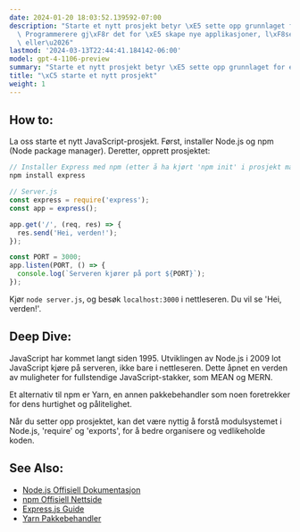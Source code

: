 ```yaml
---
date: 2024-01-20 18:03:52.139592-07:00
description: "Starte et nytt prosjekt betyr \xE5 sette opp grunnlaget for en ny kodebase.\
  \ Programmerere gj\xF8r det for \xE5 skape nye applikasjoner, l\xF8se problemer\
  \ eller\u2026"
lastmod: '2024-03-13T22:44:41.184142-06:00'
model: gpt-4-1106-preview
summary: "Starte et nytt prosjekt betyr \xE5 sette opp grunnlaget for en ny kodebase."
title: "\xC5 starte et nytt prosjekt"
weight: 1
---
```


## How to:
La oss starte et nytt JavaScript-prosjekt. Først, installer Node.js og npm (Node package manager). Deretter, opprett prosjektet:

```Javascript
// Installer Express med npm (etter å ha kjørt 'npm init' i prosjekt mappen)
npm install express

// Server.js
const express = require('express');
const app = express();

app.get('/', (req, res) => {
  res.send('Hei, verden!');
});

const PORT = 3000;
app.listen(PORT, () => {
  console.log(`Serveren kjører på port ${PORT}`);
});
```

Kjør `node server.js`, og besøk `localhost:3000` i nettleseren. Du vil se 'Hei, verden!'.

## Deep Dive:
JavaScript har kommet langt siden 1995. Utviklingen av Node.js i 2009 lot JavaScript kjøre på serveren, ikke bare i nettleseren. Dette åpnet en verden av muligheter for fullstendige JavaScript-stakker, som MEAN og MERN.

Et alternativ til npm er Yarn, en annen pakkebehandler som noen foretrekker for dens hurtighet og pålitelighet.

Når du setter opp prosjektet, kan det være nyttig å forstå modulsystemet i Node.js, 'require' og 'exports', for å bedre organisere og vedlikeholde koden.

## See Also:
- [Node.js Offisiell Dokumentasjon](https://nodejs.org/en/docs/)
- [npm Offisiell Nettside](https://www.npmjs.com/)
- [Express.js Guide](https://expressjs.com/en/guide/routing.html)
- [Yarn Pakkebehandler](https://yarnpkg.com/)
